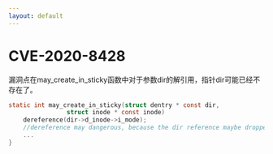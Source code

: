 ```yaml
---
layout: default
---
```


# CVE-2020-8428
漏洞点在may_create_in_sticky函数中对于参数dir的解引用，指针dir可能已经不存在了。
```c
static int may_create_in_sticky(struct dentry * const dir,
				struct inode * const inode)
    dereference(dir->d_inode->i_mode);
    //dereference may dangerous, because the dir reference maybe dropped.
    ...
}
```



